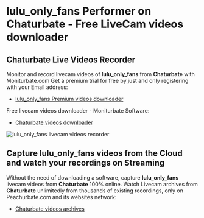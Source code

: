# lulu_only_fans Performer on Chaturbate - Free LiveCam videos downloader

## Chaturbate Live Videos Recorder

Monitor and record livecam videos of **lulu_only_fans** from **Chaturbate** with Moniturbate.com
Get a premium trial for free by just and only registering with your Email address:
* [lulu_only_fans Premium videos downloader](https://moniturbate.com/request-demo-licence-key.html)

Free livecam videos downloader - Moniturbate Software:
* [Chaturbate videos downloader](https://moniturbate.com/moniturbate-download-software.html)

![lulu_only_fans livecam videos recorder](https://peachurnet.com/templates/moniturbate-software.png)


## Capture lulu_only_fans videos from the Cloud and watch your recordings on Streaming

Without the need of downloading a software, capture **lulu_only_fans** livecam videos from **Chaturbate** 100% online.
Watch Livecam archives from **Chaturbate** unlimitedly from thousands of existing recordings, only on Peachurbate.com and its websites network:
* [Chaturbate videos archives](https://peachurnet.com/)